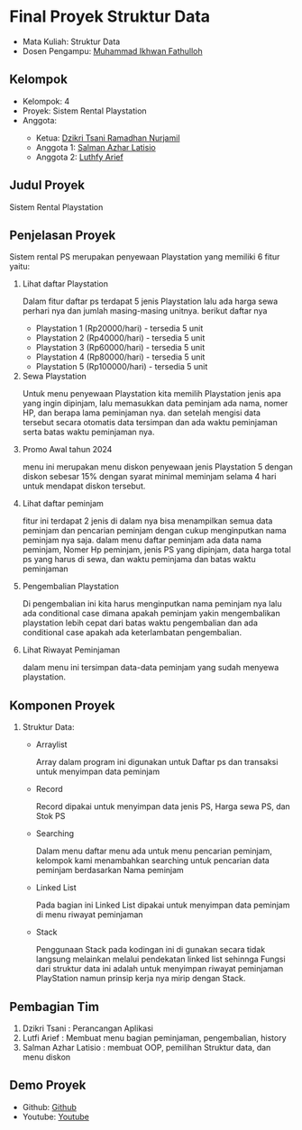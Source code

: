  # Final Proyek Struktur Data
<ul>
  <li>Mata Kuliah: Struktur Data</li>
  <li>Dosen Pengampu: <a href="https://github.com/Muhammad-Ikhwan-Fathulloh">Muhammad Ikhwan Fathulloh</a></li>
</ul>

## Kelompok
<ul>
  <li>Kelompok: 4 </li>
  <li>Proyek: Sistem Rental Playstation</li>
  <li>Anggota:</li>
  <ul>
    <li>Ketua: <a href="">Dzikri Tsani Ramadhan Nurjamil</a></li>
    <li>Anggota 1: <a href="">Salman Azhar Latisio</a></li>
    <li>Anggota 2: <a href="">Luthfy Arief</a></li>
  </ul>
</ul>

## Judul Proyek
<p>Sistem Rental Playstation</p>

## Penjelasan Proyek
<p>Sistem rental PS merupakan penyewaan Playstation yang memiliki 6 fitur yaitu: </p>
<ol>
<li> Lihat daftar Playstation </li>
<p>Dalam fitur daftar ps terdapat 5 jenis Playstation lalu ada harga sewa perhari nya dan jumlah masing-masing unitnya. berikut daftar nya</p>
  <ul>
    <li>Playstation 1 (Rp20000/hari) - tersedia 5 unit</li>
    <li>Playstation 2 (Rp40000/hari) - tersedia 5 unit</li>
    <li>Playstation 3 (Rp60000/hari) - tersedia 5 unit</li>
    <li>Playstation 4 (Rp80000/hari) - tersedia 5 unit</li>
    <li>Playstation 5 (Rp100000/hari) - tersedia 5 unit</li>
  </ul>
<li>Sewa Playstation</li>
  <p>Untuk menu penyewaan Playstation kita memilih Playstation jenis apa yang ingin dipinjam, lalu memasukkan data peminjam ada nama, nomer HP, dan berapa lama peminjaman nya. dan setelah mengisi data tersebut secara otomatis data tersimpan dan ada waktu peminjaman serta batas waktu peminjaman nya.</p>
<li>Promo Awal tahun 2024</li>
  <p>menu ini merupakan menu diskon penyewaan jenis Playstation 5 dengan diskon sebesar 15% dengan syarat minimal meminjam selama 4 hari untuk mendapat diskon tersebut.</p>
<li>Lihat daftar peminjam</li>
  <p>fitur ini terdapat 2 jenis di dalam nya bisa menampilkan semua data peminjam dan pencarian peminjam dengan cukup menginputkan nama peminjam nya saja. dalam menu daftar peminjam ada data nama peminjam, Nomer Hp peminjam, jenis PS yang dipinjam, data harga total ps yang harus di sewa, dan waktu peminjama dan batas waktu peminjaman</p>
<li>Pengembalian Playstation</li>
  <p>Di pengembalian ini kita harus menginputkan nama peminjam nya lalu ada conditional case dimana apakah peminjam yakin mengembalikan playstation lebih cepat dari batas waktu pengembalian dan ada conditional case apakah ada keterlambatan pengembalian.</p>
<li>Lihat Riwayat Peminjaman </li>
  <p>dalam menu ini tersimpan data-data peminjam yang sudah menyewa playstation.</p>
</ol>

## Komponen Proyek
<ol>
<li>Struktur Data:</li>
<ul>
  <li>Arraylist</li>
  <p>Array dalam program ini digunakan untuk Daftar ps dan transaksi untuk menyimpan data peminjam</p>
  <li>Record</li>
  <p>Record dipakai untuk menyimpan data jenis PS, Harga sewa PS, dan Stok PS</p>
  <li>Searching</li>
  <p>Dalam menu daftar menu ada untuk menu pencarian peminjam, kelompok kami menambahkan searching untuk pencarian data peminjam berdasarkan Nama peminjam</p>
  <li>Linked List</li>
  <p>Pada bagian ini Linked List dipakai untuk menyimpan data peminjam di menu riwayat peminjaman</p>
  <li>Stack</li>
  <p>Penggunaan Stack pada kodingan ini di gunakan secara tidak langsung melainkan melalui pendekatan linked list sehinnga Fungsi dari struktur data ini adalah untuk menyimpan riwayat peminjaman PlayStation namun prinsip kerja nya mirip dengan Stack. </p>
</ul>
</ol>

## Pembagian Tim
<ol>
  <li>Dzikri Tsani : Perancangan Aplikasi</li>
  <li>Lutfi Arief : Membuat menu bagian peminjaman, pengembalian, history</li>
  <li>Salman Azhar Latisio : membuat OOP, pemilihan Struktur data, dan menu diskon</li>
</ol>
 

## Demo Proyek
<ul>
  <li>Github: <a href="https://github.com/Salz30/Tugas-besar-struktur-data">Github</a></li>
  <li>Youtube: <a href="https://youtu.be/ODhlf90u7Xw?si=MrdmppT3xUeE1pqo">Youtube</a></li>
</ul>
